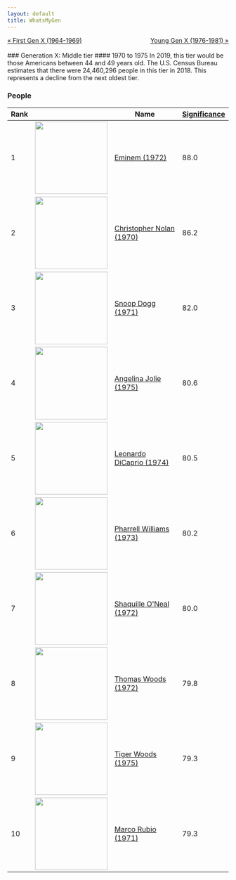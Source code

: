 ```yaml
---
layout: default
title: WhatsMyGen
---
```

<div style="overflow: hidden"><a href="/mike-gen/generations/genx-first.html" class="previous" style="float: left !important">&laquo; First Gen X (1964-1969)</a><a href="/mike-gen/generations/genx-young.html" class="next" style="float: right !important">Young Gen X (1976-1981) &raquo;</a></div>
<br>
### Generation X: Middle tier
#### 1970 to 1975
In 2019, this tier would be those Americans between 44 and 49 years old. The U.S. Census Bureau estimates that there were 24,460,296 people in this tier in 2018. This represents a decline from the next oldest tier.

### People

Rank |     | Name                               | <a href="/mike-gen/FAQ.html#Significance">Significance</a> 
---- | --- | ---------------------------------- | -------- 
1    | <img src="https://upload.wikimedia.org/wikipedia/commons/6/6d/Eminem_live_at_D.C._2014_%28cropped%29.jpg" width="165" /> | [Eminem (1972)](https://en.wikipedia.org/wiki/Enimem) | 88.0
2    | <img src="https://upload.wikimedia.org/wikipedia/commons/9/95/Christopher_Nolan_Cannes_2018.jpg" width="165" /> | [Christopher Nolan (1970)](https://en.wikipedia.org/wiki/Christopher_Nolan) | 86.2
3    | <img src="https://upload.wikimedia.org/wikipedia/commons/6/62/Snoop_Dogg_2016.jpg" width="165" /> | [Snoop Dogg (1971)](https://en.wikipedia.org/wiki/Snoop_Dogg) | 82.0
4    | <img src="https://upload.wikimedia.org/wikipedia/commons/a/ad/Angelina_Jolie_2_June_2014_%28cropped%29.jpg" width="165" /> | [Angelina Jolie (1975)](https://en.wikipedia.org/wiki/Angelina_Jolie) | 80.6
5    | <img src="https://upload.wikimedia.org/wikipedia/commons/3/3f/Leonardo_DiCaprio_visited_Goddard_Saturday_to_discuss_Earth_science_with_Piers_Sellers_%2826105091624%29_cropped.jpg" width="165" /> | [Leonardo DiCaprio (1974)](https://en.wikipedia.org/wiki/Leonardo_DiCaprio) | 80.5
6    | <img src="https://upload.wikimedia.org/wikipedia/commons/0/00/%22Hidden_Figures%22_Screening_at_NMAAHC_%28NHQ201612140033%29_%28cropped%29.jpg" width="165" /> | [Pharrell Williams (1973)](https://en.wikipedia.org/wiki/Pharrell_Williams) | 80.2
7    | <img src="https://upload.wikimedia.org/wikipedia/commons/d/d5/Shaquille_O%27Neal_in_2011_%28cropped%29.jpg" width="165" /> | [Shaquille O'Neal (1972)](https://en.wikipedia.org/wiki/Shaquille_O%27Neal) | 80.0
8    | <img src="https://upload.wikimedia.org/wikipedia/commons/b/bf/Tom_Woods_by_Gage_Skidmore_3.jpg" width="165" /> | [Thomas Woods (1972)](https://en.wikipedia.org/wiki/Thomas_Woods) | 79.8
9    | <img src="https://upload.wikimedia.org/wikipedia/commons/3/3e/Tiger_Woods_in_May_2019.jpg" width="165" /> | [Tiger Woods (1975)](https://en.wikipedia.org/wiki/Tiger_Woods) | 79.3
10   | <img src="https://upload.wikimedia.org/wikipedia/commons/e/eb/Senator_Rubio_official_portrait.jpg" width="165" /> | [Marco Rubio (1971)](https://en.wikipedia.org/wiki/Marco_Rubio) | 79.3
